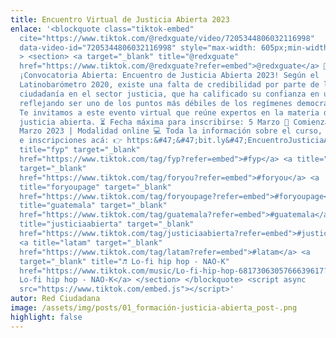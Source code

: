 ```yaml
---
title: Encuentro Virtual de Justicia Abierta 2023
enlace: '<blockquote class="tiktok-embed"
  cite="https://www.tiktok.com/@redxguate/video/7205344806032116998"
  data-video-id="7205344806032116998" style="max-width: 605px;min-width: 325px;"
  > <section> <a target="_blank" title="@redxguate"
  href="https://www.tiktok.com/@redxguate?refer=embed">@redxguate</a> 📣
  ¡Convocatoria Abierta: Encuentro de Justicia Abierta 2023! Según el
  Latinobarómetro 2020, existe una falta de credibilidad por parte de la
  ciudadanía en el sector justicia, que ha calificado su confianza en un 25%,
  reflejando ser uno de los puntos más débiles de los regímenes democráticos. 🔹
  Te invitamos a este evento virtual que reúne expertos en la materia de
  justicia abierta. ⏳ Fecha máxima para inscribirse: 5 Marzo 📅 Comienza el 7
  Marzo 2023 | Modalidad online 💻 Toda la información sobre el curso, programa
  e inscripciones acá: 👉 https:&#47;&#47;bit.ly&#47;EncuentroJusticiaAbierta <a
  title="fyp" target="_blank"
  href="https://www.tiktok.com/tag/fyp?refer=embed">#fyp</a> <a title="foryou"
  target="_blank"
  href="https://www.tiktok.com/tag/foryou?refer=embed">#foryou</a> <a
  title="foryoupage" target="_blank"
  href="https://www.tiktok.com/tag/foryoupage?refer=embed">#foryoupage</a> <a
  title="guatemala" target="_blank"
  href="https://www.tiktok.com/tag/guatemala?refer=embed">#guatemala</a> <a
  title="justiciaabierta" target="_blank"
  href="https://www.tiktok.com/tag/justiciaabierta?refer=embed">#justiciaabierta</a>
  <a title="latam" target="_blank"
  href="https://www.tiktok.com/tag/latam?refer=embed">#latam</a> <a
  target="_blank" title="♬ Lo-fi hip hop - NAO-K"
  href="https://www.tiktok.com/music/Lo-fi-hip-hop-6817306305766639617?refer=embed">♬
  Lo-fi hip hop - NAO-K</a> </section> </blockquote> <script async
  src="https://www.tiktok.com/embed.js"></script>'
autor: Red Ciudadana
image: /assets/img/posts/01_formación-justicia-abierta_post-.png
highlight: false
---
```


